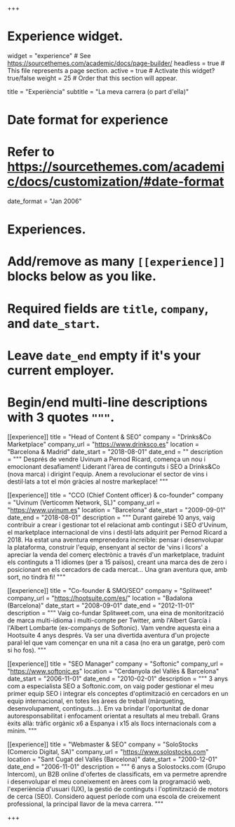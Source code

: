 +++
# Experience widget.
widget = "experience"  # See https://sourcethemes.com/academic/docs/page-builder/
headless = true  # This file represents a page section.
active = true  # Activate this widget? true/false
weight = 25  # Order that this section will appear.

title = "Experiència"
subtitle = "La meva carrera (o part d'ella)"

# Date format for experience
#   Refer to https://sourcethemes.com/academic/docs/customization/#date-format
date_format = "Jan 2006"

# Experiences.
#   Add/remove as many `[[experience]]` blocks below as you like.
#   Required fields are `title`, `company`, and `date_start`.
#   Leave `date_end` empty if it's your current employer.
#   Begin/end multi-line descriptions with 3 quotes `"""`.
[[experience]]
  title = "Head of Content & SEO"
  company = "Drinks&Co Marketplace"
  company_url = "https://www.drinksco.es"
  location = "Barcelona & Madrid"
  date_start = "2018-08-01"
  date_end = ""
  description = """
  Després de vendre Uvinum a Pernod Ricard, comença un nou i emocionant desafiament! Liderant l'àrea de continguts i SEO a Drinks&Co (nova marca) i dirigint l'equip. Anem a revolucionar el sector de vins i destil·lats a tot el món gràcies al nostre markeplace!
  """

[[experience]]
  title = "CCO (Chief Content officer) & co-founder"
  company = "Uvinum (Verticomm Network, SL)"
  company_url = "https://www.uvinum.es"
  location = "Barcelona"
  date_start = "2009-09-01"
  date_end = "2018-08-01"
  description = """
  Durant gairebé 10 anys, vaig contribuir a crear i gestionar tot el relacionat amb contingut i SEO d'Uvinum, el marketplace internacional de vins i destil·lats adquirit per Pernod Ricard a 2018. Ha estat una aventura emprenedora increïble: pensar i desenvolupar la plataforma, construir l'equip, ensenyant al sector de 'vins i licors' a apreciar la venda del comerç electrònic a través d'un marketplace, traduint els continguts a 11 idiomes (per a 15 països), creant una marca des de zero i posicionant en els cercadors de cada mercat... Una gran aventura que, amb sort, no tindrà fi!
  """

[[experience]]
  title = "Co-founder & SMO/SEO"
  company = "Splitweet"
  company_url = "https://hootsuite.com/es/"
  location = "Badalona (Barcelona)"
  date_start = "2008-09-01"
  date_end = "2012-11-01"
  description = """
  Vaig co-fundar Splitweet.com, una eina de monitorització de marca multi-idioma i multi-compte per Twitter, amb l'Albert García i l'Albert Lombarte (ex-companys de Softonic). Vam vendre aquesta eina a Hootsuite 4 anys després. Va ser una divertida aventura d'un projecte paral·lel que vam començar en una nit a casa (no era un garatge, però com si ho fos).
  """

[[experience]]
  title = "SEO Manager"
  company = "Softonic"
  company_url = "https://www.softonic.es"
  location = "Cerdanyola del Vallès & Barcelona"
  date_start = "2006-11-01"
  date_end = "2010-02-01"
  description = """
  3 anys com a especialista SEO a Softonic.com, on vaig poder gestionar el meu primer equip SEO i integrar els conceptes d'optimització en cercadors en un equip internacional, en totes les àrees de treball (màrqueting, desenvolupament, continguts...). Em va brindar l'oportunitat de donar autoresponsabilitat i enfocament orientat a resultats al meu treball. Grans èxits allà: tràfic orgànic x6 a Espanya i x15 als llocs internacionals com a mínim.
  """

[[experience]]
  title = "Webmaster & SEO"
  company = "SoloStocks (Comercio Digital, SA)"
  company_url = "https://www.solostocks.com"
  location = "Sant Cugat del Vallés (Barcelona)"
  date_start = "2000-12-01"
  date_end = "2006-11-01"
  description = """
  6 anys a Solostocks.com (Grupo Intercom), un B2B online d'ofertes de classificats, em va permetre aprendre i desenvolupar el meu coneixement en àrees com la programació web, l'experiència d'usuari (UX), la gestió de continguts i l'optimització de motors de cerca (SEO). Considero aquest període com una escola de creixement professional, la principal llavor de la meva carrera.
  """

+++

